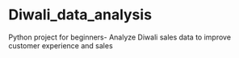 # Diwali_data_analysis
Python project for beginners- Analyze Diwali sales data to improve customer experience and sales
